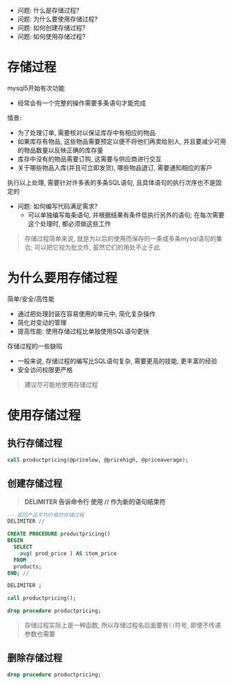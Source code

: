 + 问题: 什么是存储过程?
+ 问题: 为什么要使用存储过程?
+ 问题: 如何创建存储过程?
+ 问题: 如何使用存储过程?

# 存储过程

mysql5开始有次功能

+ 经常会有一个完整的操作需要多条语句才能完成


情景:

+ 为了处理订单, 需要核对以保证库存中有相应的物品
+ 如果库存有物品, 这些物品需要预定以便不将他们再卖给别人, 并且要减少可用的物品数量以反映正确的库存量
+ 库存中没有的物品需要订购, 这需要与供应商进行交互
+ 关于哪些物品入库(并且可立即发货), 哪些物品退订, 需要通知相应的客户

执行以上处理, 需要针对许多表的多条SQL语句, 且具体语句的执行次序也不是固定的

+ 问题: 如何编写代码满足需求?
    + 可以单独编写每条语句, 并根据结果有条件低执行另外的语句; 在每次需要这个处理时, 都必须做这些工作

> 存储过程简单来说, 就是为以后的使用而保存的一条或多条mysql语句的集合; 可以把它视为批文件, 虽然它们的用处不止于此

# 为什么要用存储过程

简单/安全/高性能

+ 通过把处理封装在容易使用的单元中, 简化复杂操作
+ 简化对变动的管理
+ 提高性能: 使用存储过程比单独使用SQL语句更快

存储过程的一些缺陷

+ 一般来说, 存储过程的编写比SQL语句复杂, 需要更高的技能, 更丰富的经验
+ 安全访问权限更严格

> 建议尽可能地使用存储过程

# 使用存储过程

## 执行存储过程

```sql
call productpricing(@pricelow, @pricehigh, @priceaverage);
```

## 创建存储过程


> **DELIMITER 告诉命令行 使用 // 作为新的语句结束符**


```sql
-- 返回产品平均价格的存储过程
DELIMITER //

CREATE PROCEDURE productpricing()
BEGIN
  SELECT
    avg( prod_price ) AS item_price
  FROM
  products;
END; //

DELIMITER ;

call productpricing();

drop procedure productpricing;

```

> 存储过程实际上是一种函数, 所以存储过程名后面要有`()`符号, 即使不传递参数也需要

## 删除存储过程

```sql
drop procedure productpricing;
```
